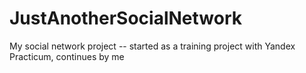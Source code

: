 # JustAnotherSocialNetwork
My social network project -- started as a training project with Yandex Practicum, continues by me
